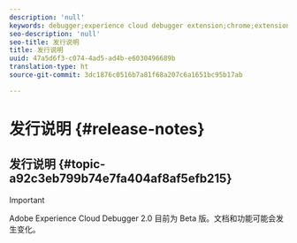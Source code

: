 ```yaml
---
description: 'null'
keywords: debugger;experience cloud debugger extension;chrome;extension;release notes
seo-description: 'null'
seo-title: 发行说明
title: 发行说明
uuid: 47a5d6f3-c074-4ad5-ad4b-e6030496689b
translation-type: ht
source-git-commit: 3dc1876c0516b7a81f68a207c6a1651bc95b17ab

---
```



# 发行说明 {#release-notes}

## 发行说明 {#topic-a92c3eb799b74e7fa404af8af5efb215}

>[!IMPORTANT]
>
>Adobe Experience Cloud Debugger 2.0 目前为 Beta 版。文档和功能可能会发生变化。

